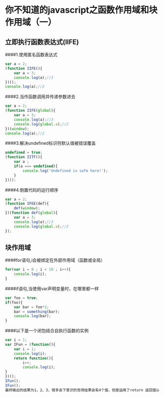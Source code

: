 # 你不知道的javascript之函数作用域和块作用域（一）


## 立即执行函数表达式(IIFE) ##
####1.使用匿名函数表达式
```javascript
var a = 2;
(function IIFE(){
	var a = 3;
	console.log(a);//3
})();
console.log(a);//2
```
####2.当作函数调用并传递参数进去
```javascript
var a = 2;
(function IIFE(global){
	var a = 3;
	console.log(a);//3
	console.log(global.a);//2
})(window);
console.log(a);//2
```
####3.解决undefined标识符默认值被错误覆盖
```javascript
undefined = true;
(function IITF(){
	var a ;
	if(a === undefined){
		console.log('Undefined is safe here!');
	}
})();
```
####4.倒置代码的运行顺序
```javascript
var a = 2;
(function IFEE(def){
	def(window);
})(function def(global){
	var a = 3;
	console.log(a);//3
	console.log(global.a);//2
});
```
## 块作用域 ##
####for语句,i会被绑定在外部作用域（函数或全局）

```javascript
for(var i = 0 ; i < 10 ; i++){
	console.log(i);
}
```
####if语句,当使用var声明变量时，在哪里都一样

```javascript
var foo = true;
if(foo){
	var bar = foo*2;
	bar = something(bar);
	console.log(bar);
}
```
####以下是一个闭包结合自执行函数的实例
```javascript
var i = 1;
var IFun = (function(){
	var i = 1;
	console.log(i);
	return function(){
		i++;
		console.log(i);
}
})();
IFun();
IFun();
最终输出的结果为1，2，3，很多会下意识的觉得结果会有4个值，但是运用了return 返回值以及自执行函数将函数返回给IFun变量，使得在第一次操作过程后，将返回函数直接赋给IFun。
```